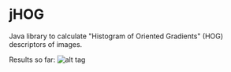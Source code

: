 jHOG
====

Java library to calculate "Histogram of Oriented Gradients" (HOG) descriptors of images.

Results so far:
![alt tag](https://raw2.github.com/danielgimenes/jHOG/master/doc/so_far.png)
